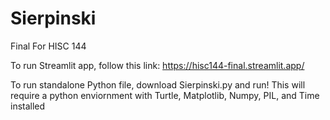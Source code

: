 # Sierpinski
Final For HISC 144

To run Streamlit app, follow this link: https://hisc144-final.streamlit.app/ 

To run standalone Python file, download Sierpinski.py and run! This will require a python enviornment with Turtle, Matplotlib, Numpy, PIL, and Time installed
